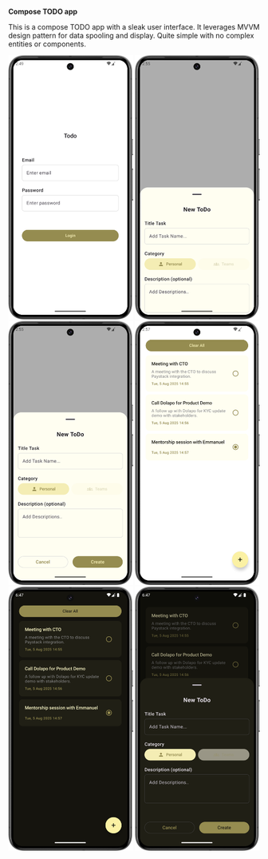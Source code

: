 **Compose TODO app**

This is a compose TODO app with a sleak user interface. It leverages MVVM design pattern for data spooling and display.
Quite simple with no complex entities or components. 

<p float="left">
  <img src="Screenshot_20250805_145005.png" alt="Logo" width="250"/>
  <img src="Screenshot_20250805_145506.png" alt="Logo" width="250"/>
  <img src="Screenshot_20250805_145515.png" alt="Logo" width="250"/>
  <img src="Screenshot_20250805_145743.png" alt="Logo" width="250"/>
  <img src="Screenshot_20250805_184741.png" alt="Logo" width="250"/>
  <img src="Screenshot_20250805_184755.png" alt="Logo" width="250"/>
</p>


